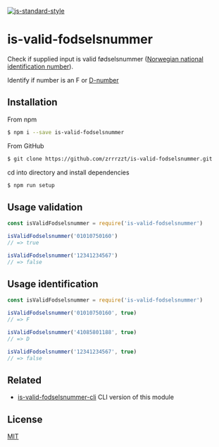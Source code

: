 [![js-standard-style](https://img.shields.io/badge/code%20style-standard-brightgreen.svg?style=flat)](https://github.com/feross/standard)

# is-valid-fodselsnummer

Check if supplied input is valid fødselsnummer ([Norwegian national identification number](https://en.wikipedia.org/wiki/National_identification_number#Norway)).

Identify if number is an F or [D-number](https://no.wikipedia.org/wiki/F%C3%B8dselsnummer#D-nummer)

## Installation

From npm

```sh
$ npm i --save is-valid-fodselsnummer
```

From GitHub

```sh
$ git clone https://github.com/zrrrzzt/is-valid-fodselsnummer.git
```

cd into directory and install dependencies

```sh
$ npm run setup
```

## Usage validation

```JavaScript
const isValidFodselsnummer = require('is-valid-fodselsnummer')

isValidFodselsnummer('01010750160')
// => true

isValidFodselsnummer('12341234567')
// => false

```

## Usage identification

```JavaScript
const isValidFodselsnummer = require('is-valid-fodselsnummer')

isValidFodselsnummer('01010750160', true)
// => F

isValidFodselsnummer('41085801188', true)
// => D

isValidFodselsnummer('12341234567', true)
// => false

```


## Related

- [is-valid-fodselsnummer-cli](https://github.com/zrrrzzt/is-valid-fodselsnummer-cli) CLI version of this module

## License

[MIT](LICENSE)
